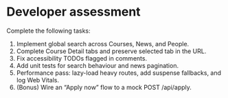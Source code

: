 # Developer assessment

Complete the following tasks:

1. Implement global search across Courses, News, and People.
2. Complete Course Detail tabs and preserve selected tab in the URL.
3. Fix accessibility TODOs flagged in comments.
4. Add unit tests for search behaviour and news pagination.
5. Performance pass: lazy-load heavy routes, add suspense fallbacks, and log Web Vitals.
6. (Bonus) Wire an “Apply now” flow to a mock POST /api/apply.
